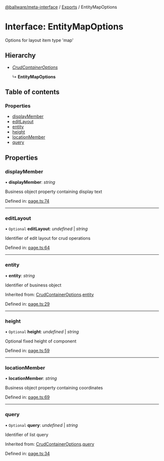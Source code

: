 [@ballware/meta-interface](../README.md) / [Exports](../modules.md) / EntityMapOptions

# Interface: EntityMapOptions

Options for layout item type 'map'

## Hierarchy

* [*CrudContainerOptions*](crudcontaineroptions.md)

  ↳ **EntityMapOptions**

## Table of contents

### Properties

- [displayMember](entitymapoptions.md#displaymember)
- [editLayout](entitymapoptions.md#editlayout)
- [entity](entitymapoptions.md#entity)
- [height](entitymapoptions.md#height)
- [locationMember](entitymapoptions.md#locationmember)
- [query](entitymapoptions.md#query)

## Properties

### displayMember

• **displayMember**: *string*

Business object property containing display text

Defined in: [page.ts:74](https://github.com/frankball/ballware-meta-interface/blob/6b9dc3f/src/page.ts#L74)

___

### editLayout

• `Optional` **editLayout**: *undefined* \| *string*

Identifier of edit layout for crud operations

Defined in: [page.ts:64](https://github.com/frankball/ballware-meta-interface/blob/6b9dc3f/src/page.ts#L64)

___

### entity

• **entity**: *string*

Identifier of business object

Inherited from: [CrudContainerOptions](crudcontaineroptions.md).[entity](crudcontaineroptions.md#entity)

Defined in: [page.ts:29](https://github.com/frankball/ballware-meta-interface/blob/6b9dc3f/src/page.ts#L29)

___

### height

• `Optional` **height**: *undefined* \| *string*

Optional fixed height of component

Defined in: [page.ts:59](https://github.com/frankball/ballware-meta-interface/blob/6b9dc3f/src/page.ts#L59)

___

### locationMember

• **locationMember**: *string*

Business object property containing coordinates

Defined in: [page.ts:69](https://github.com/frankball/ballware-meta-interface/blob/6b9dc3f/src/page.ts#L69)

___

### query

• `Optional` **query**: *undefined* \| *string*

Identifier of list query

Inherited from: [CrudContainerOptions](crudcontaineroptions.md).[query](crudcontaineroptions.md#query)

Defined in: [page.ts:34](https://github.com/frankball/ballware-meta-interface/blob/6b9dc3f/src/page.ts#L34)
